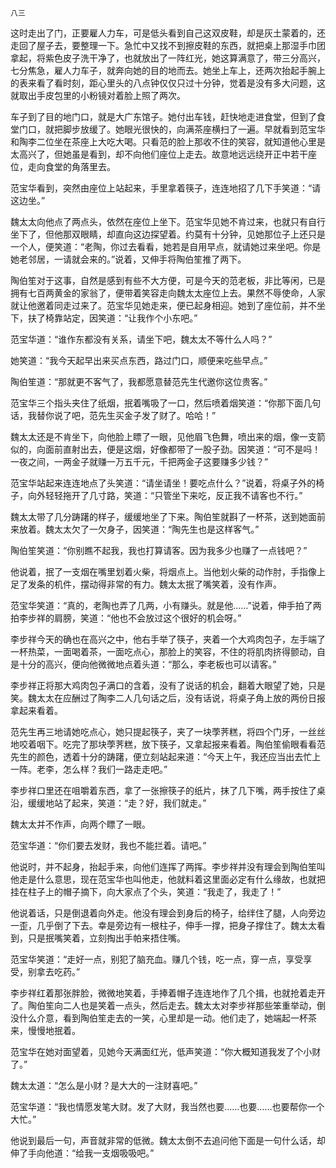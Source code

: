    八三 

   这时走出了门，正要雇人力车，可是低头看到自己这双皮鞋，却是灰土蒙着的，还走回了屋子去，要整理一下。急忙中又找不到擦皮鞋的东西，就把桌上那湿手巾团拿起，将紫色皮子洗干净了，也就放出了一阵红光，她这算满意了，带三分高兴，七分焦急，雇人力车子，就奔向她的目的地而去。她坐上车上，还两次抬起手腕上的表来看了看时刻，距心里头的八点钟仅仅只过十分钟，觉着是没有多大问题，这就取出手皮包里的小粉镜对着脸上照了两次。

   车子到了目的地门口，就是大广东馆子。她付出车钱，赶快地走进食堂，但到了食堂门口，就把脚步放缓了。她眼光很快的，向满茶座横扫了一遍。早就看到范宝华和陶李二位坐在茶座上大吃大喝。只看范的脸上那收不住的笑容，就知道他心里是太高兴了，但她虽是看到，却不向他们座位上走去。故意地远远绕开正中若干座位，走向食堂的角落里去。

   范宝华看到，突然由座位上站起来，手里拿着筷子，连连地招了几下手笑道：“请这边坐。”

   魏太太向他点了两点头，依然在座位上坐下。范宝华见她不肯过来，也就只有自行坐下了，但他那双眼睛，却直向这边探望着。约莫有十分钟，见她那位子上还只是一个人，便笑道：“老陶，你过去看看，她若是自用早点，就请她过来坐吧。你是她老邻居，一请就会来的。”说着，又伸手将陶伯笙推了两下。

   陶伯笙对于这事，自然是感到有些不大方便，可是今天的范老板，非比等闲，已是拥有七百两黄金的家翁了，便带着笑容走向魏太太座位上去。果然不辱使命，人家就让他邀着同走过来了。范宝华见她走来，便已起身相迎。她到了座位前，并不坐下，扶了椅靠站定，因笑道：“让我作个小东吧。”

   范宝华道：“谁作东都没有关系，请坐下吧，魏太太不等什么人吗？”

   她笑道：“我今天起早出来买点东西，路过门口，顺便来吃些早点。”

   陶伯笙道：“那就更不客气了，我都愿意替范先生代邀你这位贵客。”

   范宝华三个指头夹住了纸烟，抿着嘴吸了一口，然后喷着烟笑道：“你那下面几句话，我替你说了吧，范先生买金子发了财了。哈哈！”

   魏太太还是不肯坐下，向他脸上瞟了一眼，见他眉飞色舞，喷出来的烟，像一支箭似的，向面前直射出去，便是这烟，好像都带了一股子劲。因笑道：“可不是吗！一夜之间，一两金子就赚一万五千元，千把两金子这要赚多少钱？”

   范宝华站起来连连地点了头笑道：“请坐请坐！要吃点什么？”说着，将桌子外的椅子，向外轻轻拖开了几寸路，笑道：“只管坐下来吃，反正我不请客也不行。”

   魏太太带了几分踌躇的样子，缓缓地坐了下来。陶伯笙就斟了一杯茶，送到她面前来放着。魏太太欠了一欠身子，因笑道：“陶先生也是这样客气。”

   陶伯笙笑道：“你别瞧不起我，我也打算请客。因为我多少也赚了一点钱吧？”

   他说着，抿了一支烟在嘴里划着火柴，将烟点上。当他划火柴的动作肘，手指像上足了发条的机件，摆动得非常的有力。魏太太抿了嘴笑着，没有作声。

   范宝华笑道：“真的，老陶也弄了几两，小有赚头。就是他……”说着，伸手拍了两拍李步祥的肩膀，笑道：“他也不会放过这个很好的机会呀。”

   李步祥今天的确也在高兴之中，他右手举了筷子，夹着一个大鸡肉包子，左手端了一杯热菜，一面喝着茶，一面吃点心，那脸上的笑容，不住的将肌肉挤得颤动，自是十分的高兴，便向他微微地点着头道：“那么，李老板也可以请客。”

   李步祥正将那大鸡肉包子满口的含着，没有了说话的机会，翻着大眼望了她，只是笑。魏太太在应酬过了陶李二人几句话之后，没有话说，将桌子角上放的两份日报拿起来看着。

   范先生再三地请她吃点心，她只提起筷子，夹了一块荸荠糕，将四个门牙，一丝丝地咬着咽下。吃完了那块荸荠糕，放下筷子，又拿起报来看着。陶伯笙偷眼看看范先生的颜色，透着十分的踌躇，便立刻站起来道：“今天上午，我还应当出去忙上一阵。老李，怎么样？我们一路走走吧。”

   李步祥口里还在咀嚼着东西，拿了一张擦筷子的纸片，抹了几下嘴，两手按住了桌沿，缓缓地站了起来，笑道：“走？好，我们就走。”

   魏太太并不作声，向两个瞟了一眼。

   范宝华道：“你们要去发财，我也不能拦着。请吧。”

   他说时，并不起身，抬起手来，向他们连挥了两挥。李步祥并没有理会到陶伯笙叫他走是什么意思，现在范宝华也叫他走，他就料着这里面必定有什么缘故，也就把挂在柱子上的帽子摘下，向大家点了个头，笑道：“我走了，我走了！”

   他说着话，只是倒退着向外走。他没有理会到身后的椅子，给绊住了腿，人向旁边一歪，几乎倒了下去。幸是旁边有一根柱子，伸手一撑，把身子撑住了。魏太太看到，只是抿嘴笑着，立刻掏出手帕来捂住嘴。

   范宝华笑道：“走好一点，别犯了脑充血。赚几个钱，吃一点，穿一点，享受享受，别拿去吃药。”

   李步祥红着那张胖脸，微微地笑着，手捧着帽子连连地作了几个揖，也就抢着走开了。陶伯笙向二人也是笑着一点头，然后走去。魏太太对李步祥那些笨重举动，倒没什么介意，看到陶伯笙走去的一笑，心里却是一动。他们走了，她端起一杯茶来，慢慢地抿着。

   范宝华在她对面望着，见她今天满面红光，低声笑道：“你大概知道我发了个小财了。”

   魏太太道：“怎么是小财？是大大的一注财喜吧。”

   范宝华道：“我也情愿发笔大财。发了大财，我当然也要……也要……也要帮你一个大忙。”

   他说到最后一句，声音就非常的低微。魏太太倒不去追问他下面是一句什么话，却伸了手向他道：“给我一支烟吸吸吧。”

